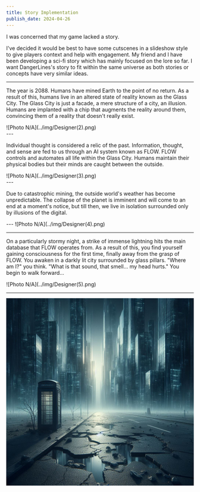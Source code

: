 ```yaml
---
title: Story Implementation
publish_date: 2024-04-26
---
```


<p>I was concerned that my game lacked a story.</p>

I've decided it would be best to have some cutscenes in a slideshow style to give players context and help with engagement. My friend and I have been developing a sci-fi story which has mainly focused on the lore so far. I want DangerLines's story to fit within the same universe as both stories or concepts have very similar ideas.

---
<p>The year is 2088. Humans have mined Earth to the point of no return. As a result of this, humans live in an altered state of reality known as the Glass City. The Glass City is just a facade, a mere structure of a city, an illusion. Humans are implanted with a chip that augments the reality around them, convincing them of a reality that doesn't really exist.</p>
![Photo N/A](../img/Designer(2).png)
<br>
---
<p>Individual thought is considered a relic of the past. Information, thought, and sense are fed to us through an AI system known as FLOW. FLOW controls and automates all life within the Glass City. Humans maintain their physical bodies but their minds are caught between the outside.</p>
![Photo N/A](../img/Designer(3).png)
<br>
---
<p>Due to catastrophic mining, the outside world's weather has become unpredictable. The collapse of the planet is imminent and will come to an end at a moment's notice, but till then, we live in isolation surrounded only by illusions of the digital.</p>
---
![Photo N/A](../img/Designer(4).png)
<br>

---

<p>On a particularly stormy night, a strike of immense lightning hits the main database that FLOW operates from. As a result of this, you find yourself gaining consciousness for the first time, finally away from the grasp of FLOW. You awaken in a darkly lit city surrounded by glass pillars. "Where am I?" you think. "What is that sound, that smell... my head hurts." You begin to walk forward...</p>
![Photo N/A](../img/Designer(5).png)
<br>

---
![Photo N/A](../img/Designer(6).png)
<br>